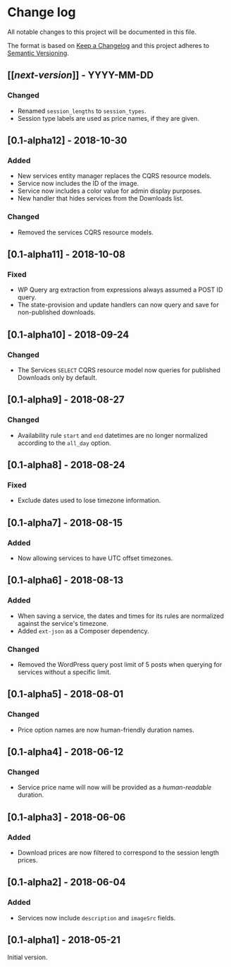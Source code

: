 # Change log
All notable changes to this project will be documented in this file.

The format is based on [Keep a Changelog](http://keepachangelog.com/)
and this project adheres to [Semantic Versioning](http://semver.org/).

## [[*next-version*]] - YYYY-MM-DD
### Changed
- Renamed `session_lengths` to `session_types`.
- Session type labels are used as price names, if they are given.

## [0.1-alpha12] - 2018-10-30
### Added
- New services entity manager replaces the CQRS resource models.
- Service now includes the ID of the image.
- Service now includes a color value for admin display purposes.
- New handler that hides services from the Downloads list.

### Changed
- Removed the services CQRS resource models.

## [0.1-alpha11] - 2018-10-08
### Fixed
- WP Query arg extraction from expressions always assumed a POST ID query.
- The state-provision and update handlers can now query and save for non-published downloads.

## [0.1-alpha10] - 2018-09-24
### Changed
- The Services `SELECT` CQRS resource model now queries for published Downloads only by default.

## [0.1-alpha9] - 2018-08-27
### Changed
- Availability rule `start` and `end` datetimes are no longer normalized according to the `all_day` option.

## [0.1-alpha8] - 2018-08-24
### Fixed
- Exclude dates used to lose timezone information.

## [0.1-alpha7] - 2018-08-15
### Added
- Now allowing services to have UTC offset timezones.

## [0.1-alpha6] - 2018-08-13
### Added
- When saving a service, the dates and times for its rules are normalized against the service's timezone.
- Added `ext-json` as a Composer dependency.

### Changed
- Removed the WordPress query post limit of 5 posts when querying for services without a specific limit.

## [0.1-alpha5] - 2018-08-01
### Changed
- Price option names are now human-friendly duration names.

## [0.1-alpha4] - 2018-06-12
### Changed
- Service price name will now will be provided as a *human-readable* duration.

## [0.1-alpha3] - 2018-06-06
### Added
- Download prices are now filtered to correspond to the session length prices.

## [0.1-alpha2] - 2018-06-04
### Added
- Services now include `description` and `imageSrc` fields. 

## [0.1-alpha1] - 2018-05-21
Initial version.
